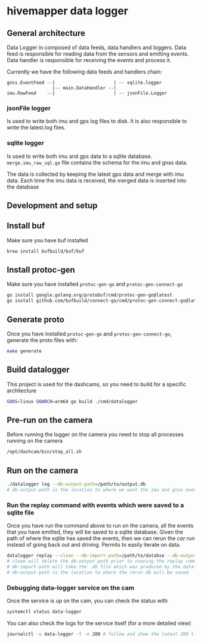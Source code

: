 # hivemapper data logger

## General architecture
Data Logger in composed of data feeds, data handlers and loggers. Data feed is responsible for reading data from the sensors and emitting events. Data handler is responsible for receiving the events and process it.

Currently we have the following data feeds and handlers chain:
```
gnss.EventFeed --|                      | -- sqlite.logger
                 |-- main.DataHandler --| 
imu.RawFeed    --|                      | -- jsonFile.Logger
```

### jsonFile logger
Is used to write both imu and gps log files to disk. It is also responsible to write the latest.log files. 

### sqlite logger
Is used to write both imu and gps data to a sqlite database. `merge.imu_raw_sql.go` file contains the schema for the imu and gnss data.

The data is collected by keeping the latest gps data and merge with imu data. Each time the imu data is received, the merged data is inserted into the database


## Development and setup

## Install buf
Make sure you have buf installed
```bash
brew install bufbuild/buf/buf
```

## Install protoc-gen
Make sure you have installed `protoc-gen-go` and `protoc-gen-connect-go`
```bash
go install google.golang.org/protobuf/cmd/protoc-gen-go@latest
go install github.com/bufbuild/connect-go/cmd/protoc-gen-connect-go@latest
```

## Generate proto
Once you have installed `protoc-gen-go` and `protoc-gen-connect-go`, generate the proto files with:
```bash
make generate
```

## Build datalogger
This project is used for the dashcams, so you need to build for a specific architecture
```bash 
GOOS=linux GOARCH=arm64 go build ./cmd/datalogger
```

## Pre-run on the camera
Before running the logger on the camera you need to stop all processes running on the camera
```bash
/opt/dashcam/bin/stop_all.sh
```

## Run on the camera
```bash
./datalogger log --db-output-path=/path/to/output.db
# db-output-path is the location to where we want the imu and gnss events to be saved
```

### Run the replay command with events which were saved to a sqlite file
Once you have run the command above to run on the camera, all the events that you have emitted, they will be saved to a sqlite database. Given the path of where the sqlite has saved the events, then we can rerun the _car run_ instead of going back out and driving. Permits to easily iterate on data.
```bash
datalogger replay --clean --db-import-path=/path/to/databse --db-output-path=/tmp/out.db
# clean will delete the db-output-path prior to running the replay command -> this is good to remove previous runs
# db-import-path will take the .db file which was produced by the datalogger log command
# db-output-path is the location to where the rerun db will be saved
```

### Debugging data-logger service on the cam
Once the service is up on the cam, you can check the status with
```bash
systemctl status data-logger
```

You can also check the logs for the service itself (for a more detailed view)
```bash
journalctl -u data-logger -f -n 200 # follow and show the latest 200 lines
```
